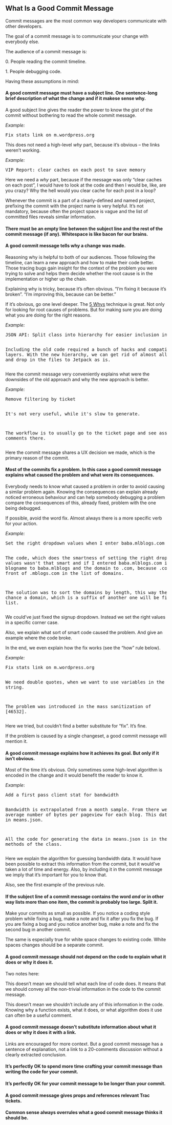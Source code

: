 <html xmlns="http://www.w3.org/1999/xhtml" dir="ltr" lang="en"><head profile="http://gmpg.org/xfn/11">

<h2>What Is a Good Commit Message</h2>
<p>Commit messages are the most common way developers communicate with other developers.</p>
<p>The goal of a commit message is to communicate your change with everybody else.</p>
<p>The audience of a commit message is:</p>
<p>0. People reading the commit timeline.</p>
<p>1. People debugging code.</p>
<p>Having these assumptions in mind:</p>

<h4>A good commit message must have a subject line. One sentence-long brief description of what  the change and if it makese sense why.</h4>
<p>A good subject line gives the reader the power to know the gist of the commit without bothering to read the whole commit message.</p>
<p><em>Example:</em></p>
<pre>Fix stats link on m.wordpress.org</pre>
<p>This does not need a high-level <em>why</em> part, because it&#8217;s obvious – the links weren&#8217;t working.</p>
<p><em>Example:</em></p>
<pre>VIP Report: clear caches on each post to save memory</pre>
<p>Here we need a <em>why</em> part, because if the message was only &#8220;clear caches on each post&#8221;, I would have to look at the code and then I would be, like, are you crazy? Why the hell would you clear cache for each post in a loop?</p>
<p>Whenever the commit is a part of a clearly-defined and named project, prefixing the commit with the project name is very helpful. It&#8217;s not mandatory, because often the project space is vague and the list of committed files reveals similar information.</p>

<h4>There must be an empty line between the subject line and the rest of the commit message (if any). Whitespace is like bacon for our brains.</h4>

<h4>A good commit message tells why a change was made.</h4>
<p>Reasoning why is helpful to both of our audiences. Those following the timeline, can learn a new approach and how to make their code better. Those tracing bugs gain insight for the context of the problem you were trying to solve and helps them decide whether the root cause is in the implementation or higher up the chain.</p>
<p>Explaining why is tricky, because it&#8217;s often obvious. &#8220;I&#8217;m fixing it because it&#8217;s broken&#8221;. &#8220;I&#8217;m improving this, because can be better.&#8221;</p>
<p>If it&#8217;s obvious, go one level deeper. The <a href="http://en.wikipedia.org/wiki/5_Whys" rel="noreferrer">5 Whys</a> technique is great. Not only for looking for root causes of problems. But for making sure you are doing what you are doing for the right reasons.</p>
<p><em>Example:</em></p>
<pre>JSON API: Split class into hierarchy for easier inclusion in Jetpack

Including the old code required a bunch of hacks and compatibility layers.
With the new hierarchy, we can get rid of almost all the hacks and drop in
the files to Jetpack as is.
</pre>
<p>Here the commit message very conveniently explains what were the downsides of the old approach and why the new approach is better.</p>
<p><em>Example:</em></p>
<pre>Remove filtering by ticket

It's not very useful, while it's slow to generate.

The workflow is to usually go to the ticket page and see associated
comments there.</pre>
<p>Here the commit message shares a UX decision we made, which is the primary reason of the commit.</p>

<h4>Most of the commits fix a problem. In this case a good commit message explains what caused the problem and what were its consequences.</h4>
<p>Everybody needs to know what caused a problem in order to avoid causing a similar problem again.  Knowing the consequences can explain already noticed erroneous behaviour and can help somebody debugging a problem compare the consequences of this, already fixed, problem with the one being debugged.</p>
<p>If possible, avoid the word fix. Almost always there is a more specific verb for your action.</p>
<p><em>Example:</em></p>
<pre>
Set the right dropdown values when I enter baba.mlblogs.com in the signup

The code, which does the smartness of setting the right dropdown values
wasn't that smart and if I entered baba.mlblogs.com it set the blogname
to baba.mlblogs and the domain to .com, because .com was in front of
.mblogs.com in the list of domains.

The solution was to sort the domains by length, this way there is no
chance a domain, which is a suffix of another one will be first in the
list.
</pre>
<p>We could&#8217;ve just fixed the signup dropdown. Instead we set the right values in a specific corner case.</p>
<p>Also, we explain what sort of smart code caused the problem. And  give an example where the code broke.</p>
<p>In the end, we even explain how the fix works (see the &#8220;how&#8221; rule below).</p>
<p><em>Example:</em></p>
<pre>Fix stats link on m.wordpress.org

We need double quotes, when we want to use variables in the string.

The problem was introduced in the mass sanitization of [46532].</pre>
<p>Here we tried, but couldn&#8217;t find a better substitute for &#8220;fix&#8221;. It&#8217;s fine.</p>
<p>If the problem is caused by a single changeset, a good commit message will mention it.</p>

<h4>A good commit message explains how it achieves its goal. But only if it isn&#8217;t obvious.</h4>
<p>Most of the time it&#8217;s obvious. Only sometimes some high-level algorithm is encoded in the change and it would benefit the reader to know it.</p>
<p><em>Example</em>:</p>
<pre>
Add a first pass client stat for bandwidth

Bandwidth is extrapolated from a month sample. From
there we get the average number of bytes per pageview
for each blog. This data is cached in means.json.

All the code for generating the data in means.json is
in the static methods of the class.
</pre>
<p>Here we explain the algorithm for guessing bandwidth data. It would have been possible to extract this information from the commit, but it would&#8217;ve taken a lot of time and energy. Also, by including it in the commit message we imply that it&#8217;s important for you to know that.</p>
<p>Also, see the first example of the previous rule.</p>

<h4>If the subject line of a commit message contains the word <em>and</em> or in other way lists more than one item, the commit is probably too large. Split it.</h4>
<p>Make your commits as small as possible. If you notice a coding style problem while fixing a bug, make a note and fix it after you fix the bug. If you are fixing a bug and you notice another bug, make a note and fix the second bug in another commit.</p>
<p>The same is especially true for white space changes to existing code.  White spaces changes should be a separate commit.</p>

<h4>A good commit message should not depend on the code to explain what it does or why it does it.</h4>
<p>Two notes here:</p>
<p>This doesn&#8217;t mean we should tell what each line of code does. It means that we should convey all the non-trivial information in the code to the commit message.</p>
<p>This doesn&#8217;t mean we shouldn&#8217;t include any of this information in the code. Knowing why a function exists, what it does, or what algorithm does it use can often be a useful comment.</p>

<h4>A good commit message doesn&#8217;t substitute information about what it does or why it does it with a link.</h4>
<p>Links are encouraged for more context. But a good commit message has a sentence of explanation, not a link to a 20-comments discussion without a clearly extracted conclusion.</p>

<h4>It&#8217;s perfectly OK to spend more time crafting your commit message than writing the code for your commit.</h4>

<h4>It&#8217;s perfectly OK for your commit message to be longer than your commit.</h4>

<h4>A good commit message gives props and references relevant Trac tickets.</h4>

<h4>Common sense always overrules what a good commit message thinks it should be.</h4>

</body>
</html>
